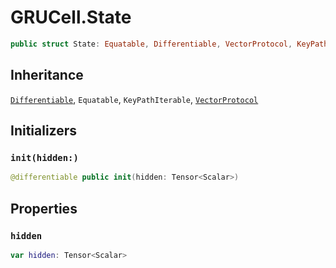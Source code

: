 # GRUCell.State

``` swift
public struct State: Equatable, Differentiable, VectorProtocol, KeyPathIterable
```

## Inheritance

[`Differentiable`](/Differentiable), `Equatable`, `KeyPathIterable`, [`VectorProtocol`](/VectorProtocol)

## Initializers

### `init(hidden:)`

``` swift
@differentiable public init(hidden: Tensor<Scalar>)
```

## Properties

### `hidden`

``` swift
var hidden: Tensor<Scalar>
```
